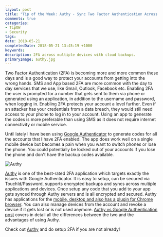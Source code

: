 ```yaml
---
layout: post
title: "Tip of the Week: Authy - Sync Two Factor Authentication Across Devices"
comments: true
categories: 
- TipOW
- Security
tags: 
date: 2018-05-21
completedDate: 2018-05-21 13:45:19 +1000
keywords: 
description: 2FA across multiple devices with cloud backups.
primaryImage: authy.jpg
---
```


[Two Factor Authentication](https://en.wikipedia.org/wiki/Multi-factor_authentication) (2FA) is becoming more and more common these days and is a good way to protect your accounts from getting into the wrong hands. SMS and App based 2FA are more common with the day to day services that we use, like Gmail, Outlook, Facebook etc. Enabling 2FA the user is prompted for a number that gets sent to them via phone or generated using an application, in addition to the username and password, when logging in. Enabling 2FA protects your account a level further. Even if an attacker has your credentials from a data breach, they would still need access to your phone to log in to your account. Using an app to generate the codes is more preferable than using SMS as it does not require internet connectivity or mobile service.

Until lately I have been using [Google Authenticator](https://support.google.com/accounts/answer/1066447?hl=en&ref_topic=2954345) to generate codes for all the accounts that I have 2FA enabled. The app does work well on a single mobile device but becomes a pain when you want to switch phones or lose the phone. You could potentially be locked out of your accounts if you lose the phone and don't have the backup codes available.

<img src="/images/authy_preview.png" alt="Authy" class="center" />

[Authy](https://authy.com/features/) is one of the best-rated 2FA application which targets exactly the issues with Google Authenticator. It is easy to setup, can be secured via TouchId/Password, supports encrypted backups and syncs across multiple applications and devices. Once setup any code that you add to your app gets synced through Authy servers and is all encrypted and secured. Authy has applications for the [mobile, desktop and also has a plugin for Chrome browser](https://authy.com/download/). You can also manage devices from the account and revoke a device if it gets lost or is not used anymore. [Authy vs Google Authentication post](https://authy.com/blog/authy-vs-google-authenticator/) covers in detail all the differences between the two and the advantages of using Authy.

Check out [Authy](https://authy.com/features/) and do setup 2FA if you are not already!
